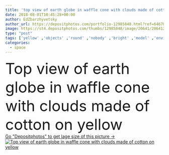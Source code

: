 ```yaml
---
title: 'top view of earth globe in waffle cone with clouds made of cotton on yellow'
date: 2018-08-01T10:45:28+00:00
author: EdZbarzhyvetsky
author_url: https://depositphotos.com/portfolio-12985848.html?ref=64678756
image: https://st4.depositphotos.com/thumbs/12985848/image/20641/206412464/api_thumb_450.jpg?forcejpeg=true
type: "post"
tags: ['yellow' ,'objects' ,'round' ,'nobody' ,'bright' ,'model' ,'environment' ,'rain' ,'ecology' ,'global' ,'education' ,'studying' ,'earth' ,'clouds' ,'miniature' ,'surface' ,'globe' ,'cloudy' ,'study' ,'cotton' ,'geography' ,'tabletop' ,'arranged' ,'assembled' ,'copy space' ,'back to school' ,'top view' ,'ice cream' ,'waffle cone' ,'paper clips' ,'flat lay' ]
categories: 
  - space
---
```

<div aling="center">
            <font size="60"> Top view of earth globe in waffle cone with clouds made of cotton on yellow</font>   
</div>
<div>
    <a href='https://depositphotos.com/206412464/stock-photo-top-view-earth-globe-waffle.html?ref=64678756' target=_blank > Go "Depositphotos" to get lage size of this picture ->
        <img href='https://depositphotos.com/206412464/stock-photo-top-view-earth-globe-waffle.html?ref=64678756' src='https://st4.depositphotos.com/12985848/20641/i/950/depositphotos_206412464-stock-photo-top-view-earth-globe-waffle.jpg?forcejpeg=true' alt='Top view of earth globe in waffle cone with clouds made of cotton on yellow' >
    </a>
</div>
